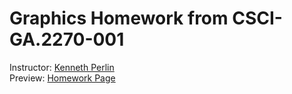 # Graphics Homework from CSCI-GA.2270-001 
Instructor: [Kenneth Perlin](https://mrl.cs.nyu.edu/~perlin/courses/spring2021/) <br>
Preview: [Homework Page](https://billsun.dev/graphics_hw)
